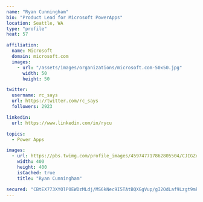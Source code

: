 ```yaml
---
name: "Ryan Cunningham"
bio: "Product Lead for Microsoft PowerApps"
location: Seattle, WA
type: "profile"
heat: 57

affiliation:
  name: Microsoft
  domain: microsoft.com
  images:
    - url: "/assets/images/organizations/microsoft.com-50x50.jpg"
      width: 50
      height: 50

twitter:
  username: rc_says
  url: https://twitter.com/rc_says
  followers: 2923

linkedin:
  url: https://www.linkedin.com/in/rycu

topics:
  - Power Apps

images:
  - url: https://pbs.twimg.com/profile_images/459747717862805504/CJIGZejd_400x400.png
    width: 400
    height: 400
    isCached: true
    title: "Ryan Cunningham"

secured: "CBtEX773XYOlP0EWDzMLdj/MS6kNec9I5TAtBQXGgVup/gI2OdLaf9Lzgt9mkk99cbw7PcI5V0Q7NWHSVMXtPmR2/MjuE8uNmdekdld8V6oNSl9GX7nbIGXPDmidtNLzsnMunLYzUR4g1UI/8CbePtieRYTOhYSvikdzmZoYct3vfASwXboAI5KsdcU8Zm5CK7PpcGrCnNdFIyu0fcLBQ2XgONiUNZ3mZUPzf2kakR86UcPmUo6L597o0jRyVNsd6yNWnao8zQ3i79LNzxrvaPZcZZgJwBGci3tvIBJBqVInUkLTnhLmTbob+nrtzP7FP3AAi6ABOxzh0E/c7BC9v0409iA/5tm0t8FBqCkDpDqLf4scfiY3kwMjyULwQUTGaWtugdtu/RzEelrLB6K3W5c3olHH/wEdP0bQDKQC2TU=;bAYJqaXabznHrNN3q7dKiw=="
---
```


